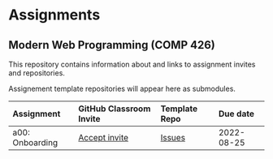 # Assignments

## Modern Web Programming (COMP 426)

This repository contains information about and links to assignment invites and repositories.

Assignement template repositories will appear here as submodules. 


| **Assignment** | **GitHub Classroom Invite** | **Template Repo** | **Due date** |
|:--- |:--- |:--- |:--- |
| a00: Onboarding | [Accept invite](https://classroom.github.com/a/TLIqqWVj) | [Issues](https://github.com/comp426-2022-fall/a00) | 2022-08-25 |
